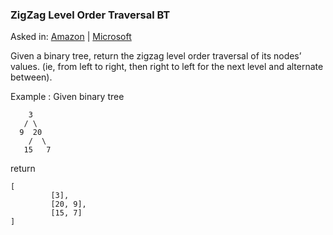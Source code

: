 ### ZigZag Level Order Traversal BT

Asked in: [Amazon](#) | [Microsoft](#)

Given a binary tree, return the zigzag level order traversal of its nodes’ values. (ie, from left to right, then right to left for the next level and alternate between).

Example : 
Given binary tree
```
    3
   / \
  9  20
    /  \
   15   7
```
return
```
[
         [3],
         [20, 9],
         [15, 7]
]
```